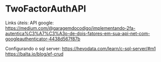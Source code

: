 # TwoFactorAuthAPI

Links úteis:
API google: https://medium.com/@garagemdocodigo/implementando-2fa-autentica%C3%A7%C3%A3o-de-dois-fatores-em-sua-api-net-com-googleauthenticator-4438d567f87b

Configurando o sql server: https://hevodata.com/learn/c-sql-server/#m1
https://balta.io/blog/ef-crud